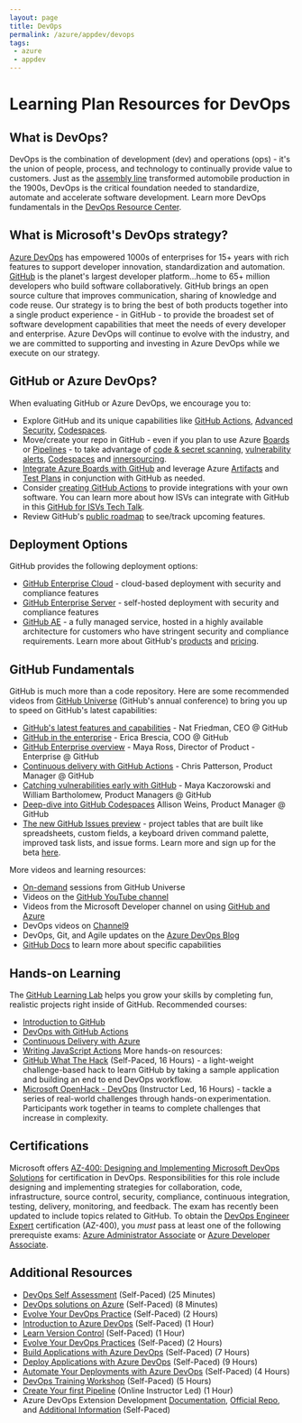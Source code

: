```yaml
---
layout: page
title: DevOps
permalink: /azure/appdev/devops
tags: 
 - azure
 - appdev
---
```


# Learning Plan Resources for DevOps

## What is DevOps?
DevOps is the combination of development (dev) and operations (ops) - it's the union of people, process, and technology to continually provide value to customers. Just as the [assembly line](https://en.wikipedia.org/wiki/Assembly_line) transformed automobile production in the 1900s, DevOps is the critical foundation needed to standardize, automate and accelerate software development. 
Learn more DevOps fundamentals in the [DevOps Resource Center](https://docs.microsoft.com/en-us/devops/what-is-devops).

## What is Microsoft's DevOps strategy?
[Azure DevOps](https://azure.microsoft.com/en-us/services/devops/) has empowered 1000s of enterprises for 15+ years with rich features to support developer innovation, standardization and automation. 
[GitHub](https://github.com/) is the planet's largest developer platform...home to 65+ million developers who build software collaboratively. GitHub brings an open source culture that improves communication, sharing of knowledge and code reuse.
Our strategy is to bring the best of both products together into a single product experience - in GitHub - to provide the broadest set of software development capabilities that meet the needs of every developer and enterprise. Azure DevOps will continue to evolve with the industry, and we are committed to supporting and investing in Azure DevOps while we execute on our strategy. 

## GitHub or Azure DevOps?
When evaluating GitHub or Azure DevOps, we encourage you to:
- Explore GitHub and its unique capabilities like [GitHub Actions](https://docs.github.com/en/actions), [Advanced Security](https://docs.github.com/en/get-started/learning-about-github/about-github-advanced-security), [Codespaces](https://docs.github.com/en/codespaces).
- Move/create your repo in GitHub - even if you plan to use Azure [Boards](https://azure.microsoft.com/en-us/services/devops/boards/) or [Pipelines](https://azure.microsoft.com/en-us/services/devops/pipelines/) - to take advantage of [code & secret scanning](https://docs.github.com/en/code-security), [vulnerability alerts](https://docs.github.com/en/code-security/supply-chain-security/managing-vulnerabilities-in-your-projects-dependencies/about-alerts-for-vulnerable-dependencies), [Codespaces](https://docs.github.com/en/codespaces) and [innersourcing](https://resources.github.com/whitepapers/introduction-to-innersource/).
- [Integrate Azure Boards with GitHub](https://docs.microsoft.com/en-us/azure/devops/boards/github/?view=azure-devops) and leverage Azure [Artifacts](https://azure.microsoft.com/en-us/services/devops/artifacts/) and [Test Plans](https://azure.microsoft.com/en-us/services/devops/test-plans/) in conjunction with GitHub as needed.
- Consider [creating GitHub Actions](https://docs.github.com/en/actions/creating-actions) to provide integrations with your own software. You can learn more about how ISVs can integrate with GitHub in this [GitHub for ISVs Tech Talk](https://msuspartners.eventbuilder.com/event/45411).
- Review GitHub's [public roadmap](https://github.com/github/roadmap/projects/1) to see/track upcoming features.

## Deployment Options
GitHub provides the following deployment options:
- [GitHub Enterprise Cloud](https://github.com/enterprise) - cloud-based deployment with security and compliance features
- [GitHub Enterprise Server](https://docs.github.com/en/enterprise-server@3.0/admin/overview/system-overview#security) - self-hosted deployment with security and compliance features
- [GitHub AE](https://docs.github.com/en/github-ae@latest/admin/overview/about-github-ae) - a fully managed service, hosted in a highly available architecture for customers who have stringent security and compliance requirements.
Learn more about GitHub's [products](https://docs.github.com/en/get-started/learning-about-github/githubs-products) and [pricing](https://github.com/pricing#compare-features).

## GitHub Fundamentals
GitHub is much more than a code repository. Here are some recommended videos from [GitHub Universe](https://githubuniverse.com/) (GitHub's annual conference) to bring you up to speed on GitHub's latest capabilities:
- [GitHub's latest features and capabilities](https://www.youtube.com/watch?v=2m9nUP-e8Co) - Nat Friedman, CEO @ GitHub
- [GitHub in the enterprise](https://www.youtube.com/watch?v=Cl2QDxG4gt4) - Erica Brescia, COO @ GitHub
- [GitHub Enterprise overview](https://githubuniverse.com/Accelerating-software-development-safely-with-GitHub-Enterprise/) - Maya Ross, Director of Product - Enterprise @ GitHub
- [Continuous delivery with GitHub Actions](https://www.youtube.com/watch?v=36hY0-O4STg) - Chris Patterson, Product Manager @ GitHub
- [Catching vulnerabilities early with GitHub](https://githubuniverse.com/Catching-vulnerabilities-early-with-GitHub/) - Maya Kaczorowski and William Bartholomew, Product Managers @ GitHub
- [Deep-dive into GitHub Codespaces](https://githubuniverse.com/GitHub-Codespaces-beyond-the-basics/) Allison Weins, Product Manager @ GitHub
- [The new GitHub Issues preview](https://www.youtube.com/watch?v=64xO030aneI) - project tables that are built like spreadsheets, custom fields, a keyboard driven command palette, improved task lists, and issue forms. Learn more and sign up for the beta [here](http://github.com/features/issues).

More videos and learning resources:
- [On-demand](https://githubuniverse.com/on-demand/) sessions from GitHub Universe
- Videos on the [GitHub YouTube channel](https://www.youtube.com/channel/UC7c3Kb6jYCRj4JOHHZTxKsQ)
- Videos from the Microsoft Developer channel on using [GitHub and Azure](https://www.youtube.com/playlist?list=PLlrxD0HtieHgRwJlEXOFSKPPKKvdYZS5w)
- DevOps videos on [Channel9](https://channel9.msdn.com/Search?term=devops&sortBy=recent&lang-en=true)
- DevOps, Git, and Agile updates on the [Azure DevOps Blog](https://devblogs.microsoft.com/devops/)
- [GitHub Docs](https://docs.github.com/en) to learn more about specific capabilities

## Hands-on Learning
The [GitHub Learning Lab](https://lab.github.com/) helps you grow your skills by completing fun, realistic projects right inside of GitHub. Recommended courses:
- [Introduction to GitHub](https://lab.github.com/githubtraining/introduction-to-github)
- [DevOps with GitHub Actions](https://lab.github.com/githubtraining/devops-with-github-actions)
- [Continuous Delivery with Azure](https://lab.github.com/githubtraining/github-actions:-continuous-delivery-with-azure)
- [Writing JavaScript Actions](https://lab.github.com/githubtraining/github-actions:-writing-javascript-actions)
More hands-on resources:
- [GitHub What The Hack](https://aka.ms/githubwth) (Self-Paced, 16 Hours) - a light-weight challenge-based hack to learn GitHub by taking a sample application and building an end to end DevOps workflow.
- [Microsoft OpenHack - DevOps](https://openhack.microsoft.com) (Instructor Led, 16 Hours) - tackle a series of real-world challenges through hands-on experimentation. Participants work together in teams to complete challenges that increase in complexity.

## Certifications
Microsoft offers [AZ-400: Designing and Implementing Microsoft DevOps Solutions](https://docs.microsoft.com/en-us/learn/certifications/exams/az-400) for certification in DevOps. Responsibilities for this role include designing and implementing strategies for collaboration, code, infrastructure, source control, security, compliance, continuous integration, testing, delivery, monitoring, and feedback. 
The exam has recently been updated to include topics related to GitHub.
To obtain the [DevOps Engineer Expert](https://docs.microsoft.com/en-us/learn/certifications/devops-engineer/) certification (AZ-400), you *must* pass at least one of the following prerequiste exams: [Azure Administrator Associate](https://docs.microsoft.com/en-us/learn/certifications/azure-administrator/) or [Azure Developer Associate](https://docs.microsoft.com/en-us/learn/certifications/azure-developer/).

## Additional Resources
* [DevOps Self Assessment](https://devopsassessment.net/) (Self-Paced) (25 Minutes)
* [DevOps solutions on Azure](https://azure.microsoft.com/en-us/solutions/devops/?2000709=&OCID=AID2000709_SEM_XelrrQAAAEzGmH6l:20200114005813:s&ef_id=XelrrQAAAEzGmH6l:20200114005813:s) (Self-Paced) (8 Minutes)
* [Evolve Your DevOps Practice](https://docs.microsoft.com/en-us/learn/paths/evolve-your-devops-practices/) (Self-Paced) (2 Hours)
* [Introduction to Azure DevOps](https://www.youtube.com/watch?v=yecw2rUlywA) (Self-Paced) (1 Hour)
* [Learn Version Control](https://docs.microsoft.com/en-us/azure/devops/learn/git/what-is-version-control) (Self-Paced) (1 Hour)
* [Evolve Your DevOps Practices](https://docs.microsoft.com/en-us/learn/paths/evolve-your-devops-practices/) (Self-Paced) (2 Hours)
* [Build Applications with Azure DevOps](https://docs.microsoft.com/en-us/learn/paths/build-applications-with-azure-devops/) (Self-Paced) (7 Hours)
* [Deploy Applications with Azure DevOps](https://docs.microsoft.com/en-us/learn/paths/deploy-applications-with-azure-devops/) (Self-Paced) (9 Hours)
* [Automate Your Deployments with Azure DevOps](https://docs.microsoft.com/en-us/learn/paths/automate-deployments-azure-devops/) (Self-Paced) (4 Hours)
* [DevOps Training Workshop](https://www.youtube.com/watch?v=Ruj_govRRa8) (Self-Paced) (5 Hours)
* [Create Your first Pipeline](https://docs.microsoft.com/en-us/azure/devops/pipelines/create-first-pipeline?toc=%2Fazure%2Fdevops%2Fget-started%2Ftoc.json&bc=%2Fazure%2Fdevops%2Fget-started%2Fbreadcrumb%2Ftoc.json&view=azure-devops&tabs=browser%2Ctfs-2018-2) (Online Instructor Led) (1 Hour)
* Azure DevOps Extension Development [Documentation](https://docs.microsoft.com/en-us/azure/devops/extend/overview?view=azure-devops), [Official Repo](https://github.com/microsoft/azure-pipelines-extensions), and [Additional Information](https://github.com/wdfox/AzureDevOpsExtensionDev) (Self-Paced)
